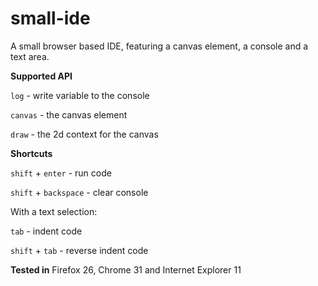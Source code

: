 small-ide
=========

A small browser based IDE, featuring a canvas element, a console and a text area.


**Supported API**

`log` - write variable to the console

`canvas` - the canvas element

`draw` - the 2d context for the canvas


**Shortcuts**

`shift` + `enter` - run code

`shift` + `backspace` - clear console

With a text selection:

`tab` - indent code

`shift` + `tab` - reverse indent code


**Tested in**
Firefox 26, Chrome 31 and Internet Explorer 11